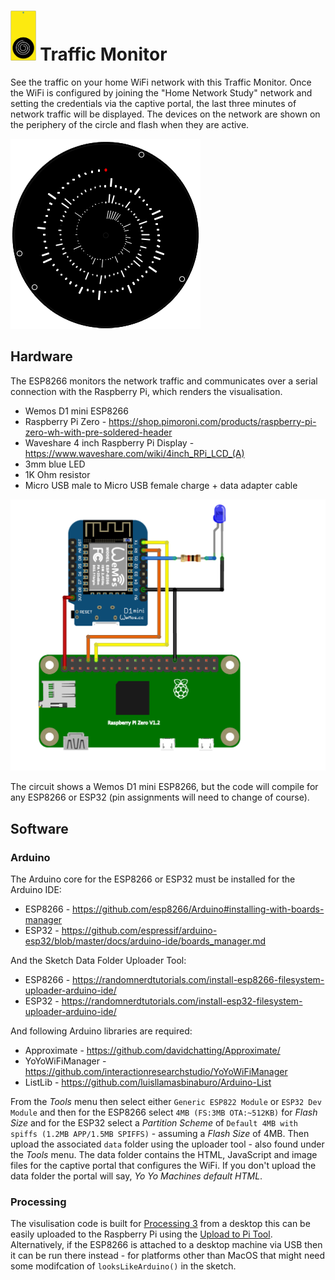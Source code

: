 # <img src="TrafficMonitor-icon.svg" height=80px> Traffic Monitor
See the traffic on your home WiFi network with this Traffic Monitor. Once the WiFi is configured by joining the "Home Network Study" network and setting the credentials via the captive portal, the last three minutes of network traffic will be displayed. The devices on the network are shown on the periphery of the circle and flash when they are active.

<img src="TrafficMonitor-display.gif" height=304px>

## Hardware
The ESP8266 monitors the network traffic and communicates over a serial connection with the Raspberry Pi, which renders the visualisation.

* Wemos D1 mini ESP8266 
* Raspberry Pi Zero - https://shop.pimoroni.com/products/raspberry-pi-zero-wh-with-pre-soldered-header
* Waveshare 4 inch Raspberry Pi Display - https://www.waveshare.com/wiki/4inch_RPi_LCD_(A)
* 3mm blue LED
* 1K Ohm resistor
* Micro USB male to Micro USB female charge + data adapter cable

<img src="TrafficMonitor-circuit.png" width=600px>

The circuit shows a Wemos D1 mini ESP8266, but the code will compile for any ESP8266 or ESP32 (pin assignments will need to change of course).

## Software
### Arduino
The Arduino core for the ESP8266 or ESP32 must be installed for the Arduino IDE:
* ESP8266 - https://github.com/esp8266/Arduino#installing-with-boards-manager
* ESP32 - https://github.com/espressif/arduino-esp32/blob/master/docs/arduino-ide/boards_manager.md

And the Sketch Data Folder Uploader Tool:
* ESP8266 - https://randomnerdtutorials.com/install-esp8266-filesystem-uploader-arduino-ide/
* ESP32 - https://randomnerdtutorials.com/install-esp32-filesystem-uploader-arduino-ide/

And following Arduino libraries are required:
* Approximate - https://github.com/davidchatting/Approximate/
* YoYoWiFiManager - https://github.com/interactionresearchstudio/YoYoWiFiManager
* ListLib - https://github.com/luisllamasbinaburo/Arduino-List

From the *Tools* menu then select either `Generic ESP822 Module` or `ESP32 Dev Module` and then for the ESP8266 select `4MB (FS:3MB OTA:~512KB)` for *Flash Size* and for the ESP32 select a *Partition Scheme* of `Default 4MB with spiffs (1.2MB APP/1.5MB SPIFFS)` - assuming a *Flash Size* of 4MB. Then upload the associated `data` folder using the uploader tool - also found under the *Tools* menu. The data folder contains the HTML, JavaScript and image files for the captive portal that configures the WiFi. If you don't upload the data folder the portal will say, *Yo Yo Machines default HTML*.

### Processing
The visulisation code is built for [Processing 3](https://processing.org/) from a desktop this can be easily uploaded to the Raspberry Pi using the [Upload to Pi Tool](https://github.com/gohai/processing-uploadtopi). Alternatively, if the ESP8266 is attached to a desktop machine via USB then it can be run there instead - for platforms other than MacOS that might need some modifcation of ```looksLikeArduino()``` in the sketch.